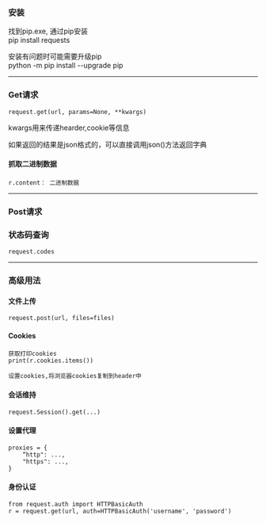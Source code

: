 ### 安装
找到pip.exe, 通过pip安装  
pip install requests

安装有问题时可能需要升级pip  
python -m pip install --upgrade pip

---
### Get请求
    request.get(url, params=None, **kwargs)

kwargs用来传递hearder,cookie等信息

如果返回的结果是json格式的，可以直接调用json()方法返回字典 

#### 抓取二进制数据
    r.content： 二进制数据
---
### Post请求

### 状态码查询
    request.codes
---

### 高级用法
#### 文件上传
    request.post(url, files=files)

#### Cookies
    获取打印cookies
    print(r.cookies.items())

    设置cookies,将浏览器cookies复制到header中

#### 会话维持
    request.Session().get(...)

#### 设置代理
    proxies = {
        “http": ...,
        "https": ...,
    }

#### 身份认证
    from request.auth import HTTPBasicAuth
    r = request.get(url, auth=HTTPBasicAuth('username', 'password')